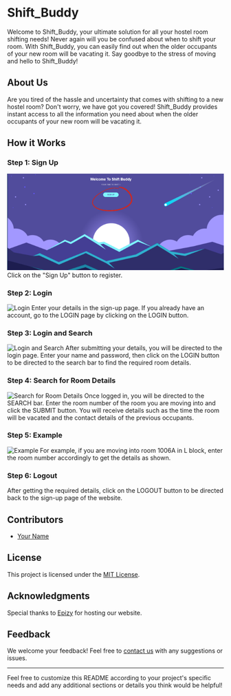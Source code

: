 # Shift_Buddy

Welcome to Shift_Buddy, your ultimate solution for all your hostel room shifting needs! Never again will you be confused about when to shift your room. With Shift_Buddy, you can easily find out when the older occupants of your new room will be vacating it. Say goodbye to the stress of moving and hello to Shift_Buddy!

## About Us

Are you tired of the hassle and uncertainty that comes with shifting to a new hostel room? Don't worry, we have got you covered! Shift_Buddy provides instant access to all the information you need about when the older occupants of your new room will be vacating it.

## How it Works

### Step 1: Sign Up
![Sign Up](img/R1.png)
Click on the "Sign Up" button to register.

### Step 2: Login
![Login](images/login.png)
Enter your details in the sign-up page. If you already have an account, go to the LOGIN page by clicking on the LOGIN button.

### Step 3: Login and Search
![Login and Search](images/login_search.png)
After submitting your details, you will be directed to the login page. Enter your name and password, then click on the LOGIN button to be directed to the search bar to find the required room details.

### Step 4: Search for Room Details
![Search for Room Details](images/search.png)
Once logged in, you will be directed to the SEARCH bar. Enter the room number of the room you are moving into and click the SUBMIT button. You will receive details such as the time the room will be vacated and the contact details of the previous occupants.

### Step 5: Example
![Example](images/example.png)
For example, if you are moving into room 1006A in L block, enter the room number accordingly to get the details as shown.

### Step 6: Logout
After getting the required details, click on the LOGOUT button to be directed back to the sign-up page of the website.

## Contributors
- [Your Name](https://github.com/yourusername)

## License
This project is licensed under the [MIT License](LICENSE).

## Acknowledgments
Special thanks to [Epizy](http://epizy.com) for hosting our website.

## Feedback
We welcome your feedback! Feel free to [contact us](mailto:your-email@example.com) with any suggestions or issues.

---

Feel free to customize this README according to your project's specific needs and add any additional sections or details you think would be helpful!
